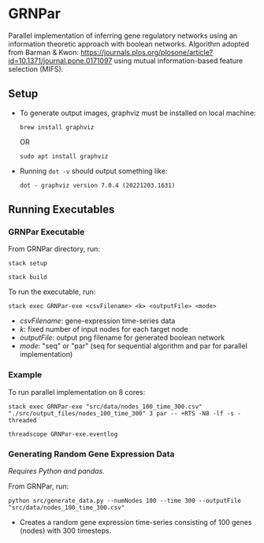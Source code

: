 # GRNPar
Parallel implementation of inferring gene regulatory networks using an information theoretic approach with boolean networks. Algorithm adopted from Barman & Kwon: https://journals.plos.org/plosone/article?id=10.1371/journal.pone.0171097 using mutual information-based feature selection (MIFS).

## Setup
- To generate output images, graphviz must be installed on local machine:
  
    `brew install graphviz`

    OR

    `sudo apt install graphviz`
- Running `dot -v` should output something like:

    `dot - graphviz version 7.0.4 (20221203.1631)`

## Running Executables

### GRNPar Executable
From GRNPar directory, run: 

`stack setup`

`stack build`

To run the executable, run:

`stack exec GRNPar-exe <csvFilename> <k> <outputFile> <mode>`

- _csvFilename_: gene-expression time-series data
- _k_: fixed number of input nodes for each target node
- _outputFile_: output png filename for generated boolean network
- _mode_: "seq" or "par" (seq for sequential algorithm and par for parallel implementation)

### Example
To run parallel implementation on 8 cores:
  
`stack exec GRNPar-exe "src/data/nodes_100_time_300.csv" "./src/output_files/nodes_100_time_300" 3 par -- +RTS -N8 -lf -s -threaded`

`threadscope GRNPar-exe.eventlog`

### Generating Random Gene Expression Data
_Requires Python and pandas._

From GRNPar, run:

`python src/generate_data.py --numNodes 100 --time 300 --outputFile "src/data/nodes_100_time_300.csv"`

- Creates a random gene expression time-series consisting of 100 genes (nodes) with 300 timesteps.